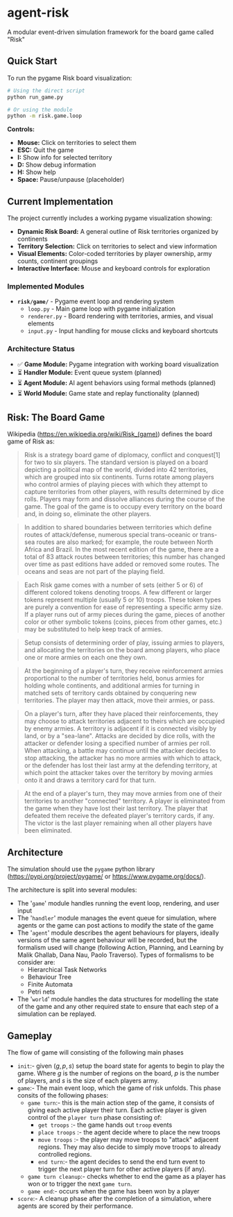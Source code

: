 # agent-risk

A modular event-driven simulation framework for the board game called "Risk"

## Quick Start

To run the pygame Risk board visualization:

```bash
# Using the direct script
python run_game.py

# Or using the module
python -m risk.game.loop
```

**Controls:**
- **Mouse:** Click on territories to select them
- **ESC:** Quit the game
- **I:** Show info for selected territory
- **D:** Show debug information  
- **H:** Show help
- **Space:** Pause/unpause (placeholder)

## Current Implementation

The project currently includes a working pygame visualization showing:

- **Dynamic Risk Board:** A general outline of Risk territories organized by continents
- **Territory Selection:** Click on territories to select and view information
- **Visual Elements:** Color-coded territories by player ownership, army counts, continent groupings
- **Interactive Interface:** Mouse and keyboard controls for exploration

### Implemented Modules

- **`risk/game/`** - Pygame event loop and rendering system
  - `loop.py` - Main game loop with pygame initialization
  - `renderer.py` - Board rendering with territories, armies, and visual elements
  - `input.py` - Input handling for mouse clicks and keyboard shortcuts

### Architecture Status

- ✅ **Game Module:** Pygame integration with working board visualization
- ⏳ **Handler Module:** Event queue system (planned)
- ⏳ **Agent Module:** AI agent behaviors using formal methods (planned)
- ⏳ **World Module:** Game state and replay functionality (planned)

## Risk: The Board Game

Wikipedia (<https://en.wikipedia.org/wiki/Risk_(game)>) defines the board game of
Risk as:
> Risk is a strategy board game of diplomacy, conflict and conquest[1] for two
> to six players. The standard version is played on a board depicting a
> political map of the world, divided into 42 territories, which are grouped
> into six continents. Turns rotate among players who control armies of playing
> pieces with which they attempt to capture territories from other players, with
> results determined by dice rolls. Players may form and dissolve alliances during
> the course of the game. The goal of the game is to occupy every territory on the
> board and, in doing so, eliminate the other players.

> In addition to shared boundaries between territories which define routes of
> attack/defense, numerous special trans-oceanic or trans-sea routes are also
> marked; for example, the route between North Africa and Brazil. In the most
> recent edition of the game, there are a total of 83 attack routes between
> territories; this number has changed over time as past editions have added or
> removed some routes. The oceans and seas are not part of the playing field.

> Each Risk game comes with a number of sets (either 5 or 6) of different
> colored tokens denoting troops. A few different or larger tokens represent
> multiple (usually 5 or 10) troops. These token types are purely a convention
> for ease of representing a specific army size. If a player runs out of army
> pieces during the game, pieces of another color or other symbolic tokens
> (coins, pieces from other games, etc.) may be substituted to help keep track
> of armies.

> Setup consists of determining order of play, issuing armies to players,
> and allocating the territories on the board among players, who place one or
> more armies on each one they own.

> At the beginning of a player's turn, they receive reinforcement armies
> proportional to the number of territories held, bonus armies for holding
> whole continents, and additional armies for turning in matched sets of
> territory cards obtained by conquering new territories. The player may then
> attack, move their armies, or pass.

> On a player's turn, after they have placed their reinforcements, they may
> choose to attack territories adjacent to theirs which are occupied by enemy
> armies. A territory is adjacent if it is connected visibly by land, or by a
> "sea-lane". Attacks are decided by dice rolls, with the attacker or defender
> losing a specified number of armies per roll. When attacking, a battle may
> continue until the attacker decides to stop attacking, the attacker has no
> more armies with which to attack, or the defender has lost their last army at
> the defending territory, at which point the attacker takes over the territory
> by moving armies onto it and draws a territory card for that turn.

>At the end of a player's turn, they may move armies from one of their
> territories to another "connected" territory. A player is eliminated from the
> game when they have lost their last territory. The player that defeated them
> receive the defeated player's territory cards, if any. The victor is the last
> player remaining when all other players have been eliminated.

## Architecture

The simulation should use the `pygame` python library 
(<https://pypi.org/project/pygame/> or <https://www.pygame.org/docs/>).

The architecture is split into several modules:

- The '`game`' module handles running the event loop, rendering, and user input
- The '`handler`' module manages the event queue for simulation, where agents
or the game can post actions to modify the state of the game
- The '`agent`' module describes the agent behaviours for players, ideally
versions of the same agent behaviour will be recorded, but the formalism used
will change (following Action, Planning, and Learning by Malik Ghallab, Dana
Nau, Paolo Traverso). Types of formalisms to be consider are:
  - Hierarchical Task Networks
  - Behaviour Tree
  - Finite Automata
  - Petri nets
- The '`world`' module handles the data structures for modelling the state of
the game and any other required state to ensure that each step of a simulation
can be replayed.

## Gameplay

The flow of game will consisting of the following main phases

- `init`:- given $(g,p,s)$ setup the board state for agents to begin to play the
game. Where $g$ is the number of regions on the board, $p$ is the number of
players, and $s$ is the size of each players army.
- `game`:- The main event loop, which the game of risk unfolds. This phase
consits of the following phases:
  - `game turn`:- this is the main action step of the game, it consists of
    giving each active player their turn. Each active player is given control
    of the `player turn` phase consisting of:
    - `get troops` :- the game hands out `troop` events
    - `place troops` :- the agent decide where to place the new troops
    - `move troops` :- the player may move troops to "attack" adjacent
        regions. They may also decide to simply move troops to already controlled
        regions.
    - `end turn`:- the agent decides to send the end turn event to trigger
        the next player turn for other active players (if any).
  - `game turn cleanup`:- checks whether to end the game as a player has won
    or to trigger the next `game turn`.
  - `game end`:- occurs when the game has been won by a player
- `score`:- A cleanup phase after the completion of a simulation, where agents
are scored by their performance.
